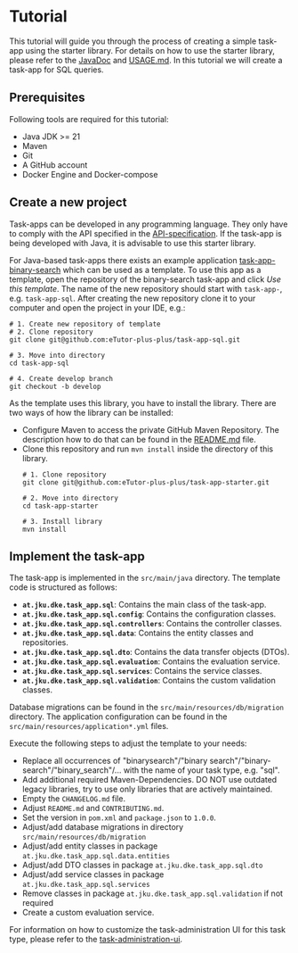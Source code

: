 # Tutorial

This tutorial will guide you through the process of creating a simple task-app using the starter library.
For details on how to use the starter library, please refer to the [JavaDoc](https://etutor-plus-plus.github.io/task-app-starter)
and [USAGE.md](./USAGE.md). In this tutorial we will create a task-app for SQL queries.

## Prerequisites

Following tools are required for this tutorial:

* Java JDK >= 21
* Maven
* Git
* A GitHub account
* Docker Engine and Docker-compose

## Create a new project

Task-apps can be developed in any programming language. They only have to comply with the API specified
in the [API-specification](https://etutor-plus-plus.github.io/task-app-starter/api.html).
If the task-app is being developed with Java, it is advisable to use this starter library.

For Java-based task-apps there exists an example application [task-app-binary-search](https://github.com/eTutor-plus-plus/task-app-binary-search) which can be used as a template.
To use this app as a template, open the repository of the binary-search task-app and click _Use this template_. The name of the new repository should start with
`task-app-`, e.g. `task-app-sql`. After creating the new repository clone it to your computer and open the project in your IDE, e.g.:

```shell
# 1. Create new repository of template
# 2. Clone repository
git clone git@github.com:eTutor-plus-plus/task-app-sql.git

# 3. Move into directory
cd task-app-sql 

# 4. Create develop branch
git checkout -b develop
```

As the template uses this library, you have to install the library. There are two ways of how the library can be installed:
* Configure Maven to access the private GitHub Maven Repository. The description how to do that can be found in the [README.md](../README.md) file.
* Clone this repository and run `mvn install` inside the directory of this library.
    ```shell
    # 1. Clone repository
    git clone git@github.com:eTutor-plus-plus/task-app-starter.git
  
    # 2. Move into directory
    cd task-app-starter
  
    # 3. Install library
    mvn install
    ```

## Implement the task-app

The task-app is implemented in the `src/main/java` directory. The template code is structured as follows:

* __`at.jku.dke.task_app.sql`__: Contains the main class of the task-app.
* __`at.jku.dke.task_app.sql.config`__: Contains the configuration classes.
* __`at.jku.dke.task_app.sql.controllers`__: Contains the controller classes.
* __`at.jku.dke.task_app.sql.data`__: Contains the entity classes and repositories.
* __`at.jku.dke.task_app.sql.dto`__: Contains the data transfer objects (DTOs).
* __`at.jku.dke.task_app.sql.evaluation`__: Contains the evaluation service.
* __`at.jku.dke.task_app.sql.services`__: Contains the service classes.
* __`at.jku.dke.task_app.sql.validation`__: Contains the custom validation classes.

Database migrations can be found in the `src/main/resources/db/migration` directory. The application configuration can be found in the `src/main/resources/application*.yml` files.

Execute the following steps to adjust the template to your needs:

* Replace all occurrences of "binarysearch"/"binary search"/"binary-search"/"binary_search"/... with the name of your task type, e.g. "sql".
* Add additional required Maven-Dependencies. DO NOT use outdated legacy libraries, try to use only libraries that are actively maintained.
* Empty the `CHANGELOG.md` file.
* Adjust `README.md` and `CONTRIBUTING.md`.
* Set the version in `pom.xml` and `package.json` to `1.0.0`.
* Adjust/add database migrations in directory `src/main/resources/db/migration`
* Adjust/add entity classes in package `at.jku.dke.task_app.sql.data.entities`
* Adjust/add DTO classes in package `at.jku.dke.task_app.sql.dto`
* Adjust/add service classes in package `at.jku.dke.task_app.sql.services`
* Remove classes in package `at.jku.dke.task_app.sql.validation` if not required
* Create a custom evaluation service.

For information on how to customize the task-administration UI for this task type, please refer to the [task-administration-ui](https://github.com/eTutor-plus-plus/task-administration-ui/blob/main/README.md).
